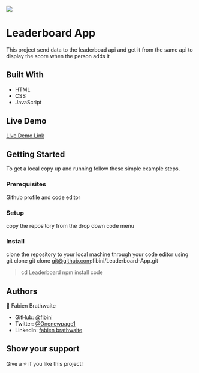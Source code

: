 ![](https://img.shields.io/badge/Microverse-blueviolet)

# Leaderboard App

This project send data to the leaderboad api and get it from the same api to display the score when the person adds it

## Built With

- HTML
- CSS
- JavaScript

## Live Demo

[Live Demo Link](https://fibini.github.io/Leaderboard-App/dist)


## Getting Started

To get a local copy up and running follow these simple example steps.

### Prerequisites
Github profile and code editor

### Setup
copy the repository from the drop down code menu

### Install
clone the repository to your local machine through your code editor using git clone
git clone git@github.com:fibini/Leaderboard-App.git
> cd Leaderboard
> npm install
> code

## Authors

👤 Fabien Brathwaite

- GitHub: [@fibini](https://github.com/fibini)
- Twitter: [@Onenewpage1](https://twitter.com/Onenewpage1)
- LinkedIn: [fabien brathwaite](https://www.linkedin.com/in/fabien-brathwaite-91150822a/)

## Show your support

Give a ⭐️ if you like this project!

